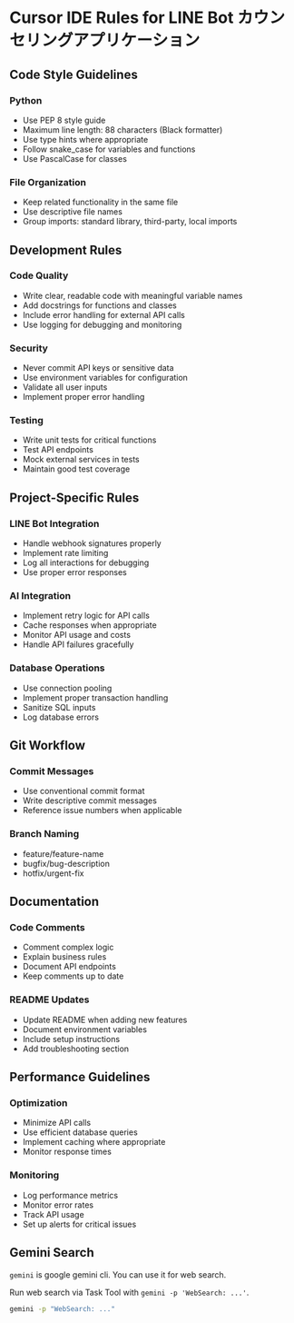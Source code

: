 # Cursor IDE Rules for LINE Bot カウンセリングアプリケーション

## Code Style Guidelines

### Python
- Use PEP 8 style guide
- Maximum line length: 88 characters (Black formatter)
- Use type hints where appropriate
- Follow snake_case for variables and functions
- Use PascalCase for classes

### File Organization
- Keep related functionality in the same file
- Use descriptive file names
- Group imports: standard library, third-party, local imports

## Development Rules

### Code Quality
- Write clear, readable code with meaningful variable names
- Add docstrings for functions and classes
- Include error handling for external API calls
- Use logging for debugging and monitoring

### Security
- Never commit API keys or sensitive data
- Use environment variables for configuration
- Validate all user inputs
- Implement proper error handling

### Testing
- Write unit tests for critical functions
- Test API endpoints
- Mock external services in tests
- Maintain good test coverage

## Project-Specific Rules

### LINE Bot Integration
- Handle webhook signatures properly
- Implement rate limiting
- Log all interactions for debugging
- Use proper error responses

### AI Integration
- Implement retry logic for API calls
- Cache responses when appropriate
- Monitor API usage and costs
- Handle API failures gracefully

### Database Operations
- Use connection pooling
- Implement proper transaction handling
- Sanitize SQL inputs
- Log database errors

## Git Workflow

### Commit Messages
- Use conventional commit format
- Write descriptive commit messages
- Reference issue numbers when applicable

### Branch Naming
- feature/feature-name
- bugfix/bug-description
- hotfix/urgent-fix

## Documentation

### Code Comments
- Comment complex logic
- Explain business rules
- Document API endpoints
- Keep comments up to date

### README Updates
- Update README when adding new features
- Document environment variables
- Include setup instructions
- Add troubleshooting section

## Performance Guidelines

### Optimization
- Minimize API calls
- Use efficient database queries
- Implement caching where appropriate
- Monitor response times

### Monitoring
- Log performance metrics
- Monitor error rates
- Track API usage
- Set up alerts for critical issues

## Gemini Search

`gemini` is google gemini cli. You can use it for web search.

Run web search via Task Tool with `gemini -p 'WebSearch: ...'`.

```bash
gemini -p "WebSearch: ..."
``` 